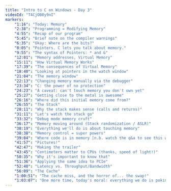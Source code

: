 ```yaml
---
title: "Intro to C on Windows - Day 3"
videoId: "T4CjOB0y9nI"
markers:
    "1:16": "Today: Memory"
    "2:38": "Programming = Modifying Memory"
    "4:55": "Recap of our program"
    "5:45": "Brief note on the compiler warnings"
    "6:35": "Okay: Where are the bits?"
    "8:05": "Pointers. C lets you talk about memory."
    "9:55": "The syntax of Pointers: * and &"
    "12:01": "Memory addresses, Virtual Memory"
    "15:11": "How Virtual Memory Works"
    "17:39": "The consequences of Virtual Memory"
    "18:40": "Looking at pointers in the watch window"
    "21:04": "The memory window"
    "22:13": "Changing memory manually via the debugger"
    "23:34": "C: the power of no protection"
    "24:23": "A caveat: can't touch memory you don't own yet"
    "25:27": "Getting close to the metal is awesome"
    "26:16": "Where did this initial memory come from?"
    "26:55": "The Stack"
    "28:11": "Why the stack makes sense (calls and returns)"
    "31:11": "Let's watch the stack go"
    "33:32": "Debug mode memory cruft"
    "36:17": "Memory moving around (Stack randomization / ASLR)"
    "38:19": "Everything we'll do is about touching memory"
    "38:38": "Memory control = super powers"
    "39:04": "Where code is in memory [n.b. watch the q&a to see this work]"
    "41:57": "Pictures!"
    "42:47": "Making the trailer"
    "43:45": "Centimeters matter to CPUs (thanks, speed of light!)"
    "50:35": "Why it's important to know that"
    "51:36": "Applying the same idea to PCIe"
    "52:40": "Latency vs. Throughput/Bandwidth"
    "56:09": "The Cache"
    "1:00:51": "The cache miss, and the horror of... the swap!"
    "1:03:07": "One more time, today's moral: everything we do is poking memory"
---
```


